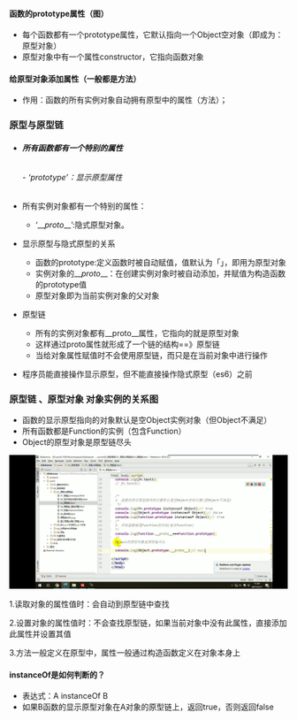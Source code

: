 #### 函数的prototype属性（图）

* 每个函数都有一个prototype属性，它默认指向一个Object空对象（即成为：原型对象）
* 原型对象中有一个属性constructor，它指向函数对象

#### 给原型对象添加属性（一般都是方法）

* 作用：函数的所有实例对象自动拥有原型中的属性（方法）；

### 原型与原型链

* ###### **所有函数都有一个特别的属性**

  ###### - ‘prototype’：显示原型属性
* 所有实例对象都有一个特别的属性：
  * ‘\_\__proto_\_\_’:隐式原型对象。
* 显示原型与隐式原型的关系
  * 函数的prototype:定义函数时被自动赋值，值默认为「」，即用为原型对象
  * 实例对象的\_\__proto_\_\_：在创建实例对象时被自动添加，并赋值为构造函数的prototype值
  * 原型对象即为当前实例对象的父对象
* 原型链
  * 所有的实例对象都有\_\_proto\_\_属性，它指向的就是原型对象
  * 这样通过proto属性就形成了一个链的结构==》原型链
  * 当给对象属性赋值时不会使用原型链，而只是在当前对象中进行操作 
* 程序员能直接操作显示原型，但不能直接操作隐式原型（es6）之前

### 原型链  、原型对象 对象实例的关系图

* 函数的显示原型指向的对象默认是空Object实例对象（但Object不满足）
* 所有函数都是Function的实例（包含Function）
* Object的原型对象是原型链尽头

![](/assets/WechatIMG1.jpeg)

1.读取对象的属性值时：会自动到原型链中查找

2.设置对象的属性值时：不会查找原型链，如果当前对象中没有此属性，直接添加此属性并设置其值

3.方法一般定义在原型中，属性一般通过构造函数定义在对象本身上

#### instanceOf是如何判断的？

* 表达式：A instanceOf  B
* 如果B函数的显示原型对象在A对象的原型链上，返回true，否则返回false



